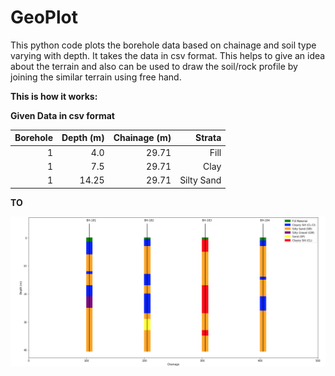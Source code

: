 # GeoPlot
This python code plots the borehole data based on chainage and soil type varying with depth. It takes the data in csv format.
This helps to give an idea about the terrain and also can be used to draw the soil/rock profile by joining the similar terrain using free hand. 

**This is how it works:**


**Given Data in csv format**

| Borehole|Depth (m)|Chainage (m)|Strata|
|-----:|-----:| -----:| -----:|
|1|4.0|29.71|Fill|
|1|7.5|29.71|Clay|
|1|14.25|29.71|Silty Sand|

**TO**

![alt text](https://github.com/kavyajeetbora/GeoPlot/blob/master/geoplot.png)
